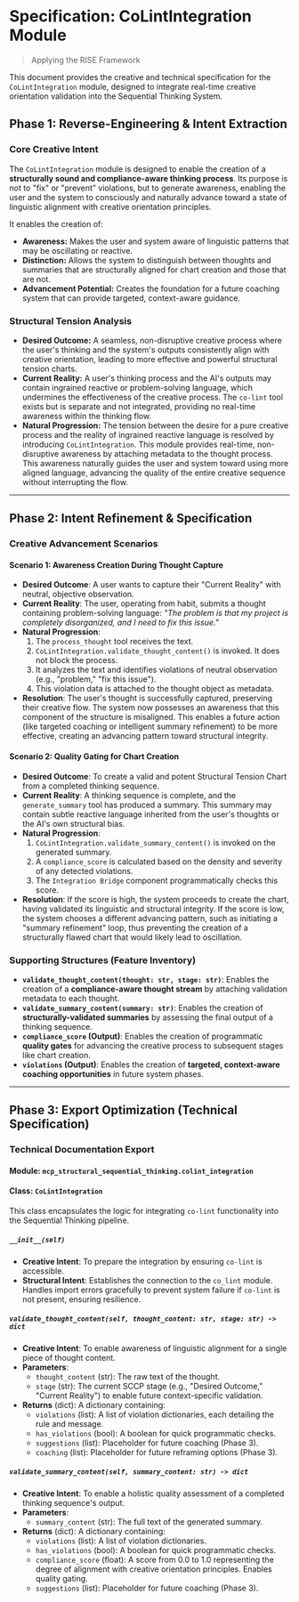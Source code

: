 # Specification: CoLintIntegration Module
> Applying the RISE Framework

This document provides the creative and technical specification for the `CoLintIntegration` module, designed to integrate real-time creative orientation validation into the Sequential Thinking System.

## Phase 1: Reverse-Engineering & Intent Extraction

### Core Creative Intent
The `CoLintIntegration` module is designed to enable the creation of a **structurally sound and compliance-aware thinking process**. Its purpose is not to "fix" or "prevent" violations, but to generate awareness, enabling the user and the system to consciously and naturally advance toward a state of linguistic alignment with creative orientation principles.

It enables the creation of:
- **Awareness:** Makes the user and system aware of linguistic patterns that may be oscillating or reactive.
- **Distinction:** Allows the system to distinguish between thoughts and summaries that are structurally aligned for chart creation and those that are not.
- **Advancement Potential:** Creates the foundation for a future coaching system that can provide targeted, context-aware guidance.

### Structural Tension Analysis
- **Desired Outcome:** A seamless, non-disruptive creative process where the user's thinking and the system's outputs consistently align with creative orientation, leading to more effective and powerful structural tension charts.
- **Current Reality:** A user's thinking process and the AI's outputs may contain ingrained reactive or problem-solving language, which undermines the effectiveness of the creative process. The `co-lint` tool exists but is separate and not integrated, providing no real-time awareness within the thinking flow.
- **Natural Progression:** The tension between the desire for a pure creative process and the reality of ingrained reactive language is resolved by introducing `CoLintIntegration`. This module provides real-time, non-disruptive awareness by attaching metadata to the thought process. This awareness naturally guides the user and system toward using more aligned language, advancing the quality of the entire creative sequence without interrupting the flow.

---

## Phase 2: Intent Refinement & Specification

### Creative Advancement Scenarios

#### Scenario 1: Awareness Creation During Thought Capture
- **Desired Outcome**: A user wants to capture their "Current Reality" with neutral, objective observation.
- **Current Reality**: The user, operating from habit, submits a thought containing problem-solving language: *"The problem is that my project is completely disorganized, and I need to fix this issue."*
- **Natural Progression**:
    1. The `process_thought` tool receives the text.
    2. `CoLintIntegration.validate_thought_content()` is invoked. It does not block the process.
    3. It analyzes the text and identifies violations of neutral observation (e.g., "problem," "fix this issue").
    4. This violation data is attached to the thought object as metadata.
- **Resolution**: The user's thought is successfully captured, preserving their creative flow. The system now possesses an awareness that this component of the structure is misaligned. This enables a future action (like targeted coaching or intelligent summary refinement) to be more effective, creating an advancing pattern toward structural integrity.

#### Scenario 2: Quality Gating for Chart Creation
- **Desired Outcome**: To create a valid and potent Structural Tension Chart from a completed thinking sequence.
- **Current Reality**: A thinking sequence is complete, and the `generate_summary` tool has produced a summary. This summary may contain subtle reactive language inherited from the user's thoughts or the AI's own structural bias.
- **Natural Progression**:
    1. `CoLintIntegration.validate_summary_content()` is invoked on the generated summary.
    2. A `compliance_score` is calculated based on the density and severity of any detected violations.
    3. The `Integration Bridge` component programmatically checks this score.
- **Resolution**: If the score is high, the system proceeds to create the chart, having validated its linguistic and structural integrity. If the score is low, the system chooses a different advancing pattern, such as initiating a "summary refinement" loop, thus preventing the creation of a structurally flawed chart that would likely lead to oscillation.

### Supporting Structures (Feature Inventory)
- **`validate_thought_content(thought: str, stage: str)`**: Enables the creation of a **compliance-aware thought stream** by attaching validation metadata to each thought.
- **`validate_summary_content(summary: str)`**: Enables the creation of **structurally-validated summaries** by assessing the final output of a thinking sequence.
- **`compliance_score` (Output)**: Enables the creation of programmatic **quality gates** for advancing the creative process to subsequent stages like chart creation.
- **`violations` (Output)**: Enables the creation of **targeted, context-aware coaching opportunities** in future system phases.

---

## Phase 3: Export Optimization (Technical Specification)

### Technical Documentation Export

#### **Module**: `mcp_structural_sequential_thinking.colint_integration`
#### **Class**: `CoLintIntegration`

This class encapsulates the logic for integrating `co-lint` functionality into the Sequential Thinking pipeline.

##### **`__init__(self)`**
- **Creative Intent**: To prepare the integration by ensuring `co-lint` is accessible.
- **Structural Intent**: Establishes the connection to the `co_lint` module. Handles import errors gracefully to prevent system failure if `co-lint` is not present, ensuring resilience.

##### **`validate_thought_content(self, thought_content: str, stage: str) -> dict`**
- **Creative Intent**: To enable awareness of linguistic alignment for a single piece of thought content.
- **Parameters**:
    - `thought_content` (str): The raw text of the thought.
    - `stage` (str): The current SCCP stage (e.g., "Desired Outcome," "Current Reality") to enable future context-specific validation.
- **Returns** (dict): A dictionary containing:
    - `violations` (list): A list of violation dictionaries, each detailing the rule and message.
    - `has_violations` (bool): A boolean for quick programmatic checks.
    - `suggestions` (list): Placeholder for future coaching (Phase 3).
    - `coaching` (list): Placeholder for future reframing options (Phase 3).

##### **`validate_summary_content(self, summary_content: str) -> dict`**
- **Creative Intent**: To enable a holistic quality assessment of a completed thinking sequence's output.
- **Parameters**:
    - `summary_content` (str): The full text of the generated summary.
- **Returns** (dict): A dictionary containing:
    - `violations` (list): A list of violation dictionaries.
    - `has_violations` (bool): A boolean for quick programmatic checks.
    - `compliance_score` (float): A score from 0.0 to 1.0 representing the degree of alignment with creative orientation principles. Enables quality gating.
    - `suggestions` (list): Placeholder for future coaching (Phase 3).
